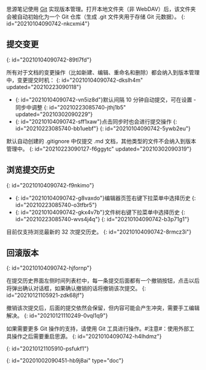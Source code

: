 思源笔记使用 [Git](https://git-scm.com/) 实现版本管理。打开本地文件夹（非 WebDAV）后，该文件夹会被自动初始化为一个 Git 仓库（生成 .git 文件夹用于存储 Git 元数据）。
{: id="20210104090742-nkcxmi4"}

## 提交变更
{: id="20210104090742-89tl7fd"}

所有对于文档的变更操作（比如新建、编辑、重命名和删除）都会纳入到版本管理中，变更提交时机：
{: id="20210104090742-dkslh4m" updated="20210223090118"}

* {: id="20210104090742-vn5iz8d"}默认间隔 10 分钟自动提交，可在设置 - 同步中调整
  {: id="20210223085740-jthj1b5" updated="20210302090229"}
* {: id="20210104090742-sff1xaw"}点击同步时也会进行提交操作
  {: id="20210223085740-bb1uebf"}
{: id="20210104090742-5ywb2eu"}

默认自动创建的 .gitignore 中仅提交 .md 文档，其他类型的文件不会纳入到版本管理中。
{: id="20210223090127-f6ggytc" updated="20210302090319"}

## 浏览提交历史
{: id="20210104090742-f9nkimo"}

* {: id="20210104090742-g8vaxdo"}编辑器页签右键下拉菜单中选择历史
  {: id="20210223085740-o3tfbr5"}
* {: id="20210104090742-gkx4v7b"}文件树右键下拉菜单中选择历史
  {: id="20210223085740-wvs4j4q"}
{: id="20210104090742-b3p71g1"}

目前仅支持浏览最新的 32 次提交历史。
{: id="20210104090742-8rmcz3i"}

## 回滚版本
{: id="20210104090742-hjfornp"}

在提交历史界面左侧时间列表栏中，每一条提交后面都有一个撤销按钮，点击以后将弹出确认对话框，如果确认撤销的话将撤销该次提交。
{: id="20210121105921-zdk68jf"}

撤销该次提交后，后面的提交依然会保留，但内容可能会产生冲突，需要手工编辑解决。
{: id="20210121110249-0vql1q9"}

如果需要更多 Git 操作的支持，请使用 Git 工具进行操作。#注意#：使用外部工具操作之后需要重启思源。
{: id="20210104090742-h4lhdmz"}

{: id="20210121105910-psfukf1"}


{: id="20201002090451-hb9j8ai" type="doc"}
